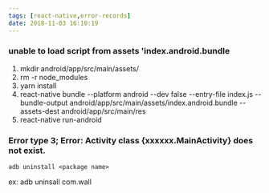 ```yaml
---
tags: [react-native,error-records]
date: 2018-11-03 16:10:19
---
```


### unable to load script from assets 'index.android.bundle

1.  mkdir android/app/src/main/assets/
2.  rm -r node_modules
3.  yarn install
4.  react-native bundle --platform android --dev false --entry-file index.js --bundle-output android/app/src/main/assets/index.android.bundle --assets-dest android/app/src/main/res
5.  react-native run-android

### Error type 3; Error: Activity class {xxxxxx.MainActivity} does not exist.

`adb uninstall <package name>`

ex: adb uninsall com.wall

